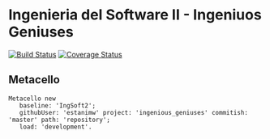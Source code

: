 # Ingenieria del Software II - Ingeniuos Geniuses

[![Build Status](https://travis-ci.org/uca-is2/ingenious_geniuses.svg?branch=master)](https://travis-ci.org/uca-is2/ingenious_geniuses)
[![Coverage Status](https://coveralls.io/repos/github/uca-is2/ingenious_geniuses/badge.svg?branch=master)](https://coveralls.io/github/uca-is2/ingenious_geniuses?branch=master)

## Metacello

```smalltalk
Metacello new
   baseline: 'IngSoft2';
   githubUser: 'estanimw' project: 'ingenious_geniuses' commitish: 'master' path: 'repository';
   load: 'development'.
```

